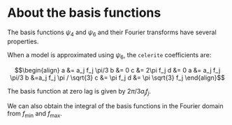 # About the basis functions

The basis functions $\psi_4$ and $\psi_6$ and their Fourier transforms have several properties.

When a model is approximated using $\psi_6$, the `celerite` coefficients are:

```math
\begin{align}
a &= a_j f_j \pi/3
b &= 0
c &= 2\pi f_j
d &= 0

a &= a_j f_j \pi/3
b &=a_j f_j \pi / \sqrt{3}
c &= \pi f_j
d &= \pi \sqrt{3} f_j
\end{align}
```

The basis function at zero lag is given by $2\pi/3 a_j f_j$.

We can also obtain the integral of the basis functions in the Fourier domain from $f_\mathrm{min}$ and $f_\mathrm{max}$.